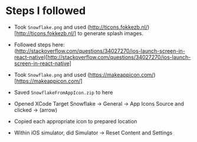 # Steps I followed

* Took `Snowflake.png` and used
  (http://ticons.fokkezb.nl/)[http://ticons.fokkezb.nl/] to generate
  splash images.

* Followed steps here:
  (http://stackoverflow.com/questions/34027270/ios-launch-screen-in-react-native)[http://stackoverflow.com/questions/34027270/ios-launch-screen-in-react-native]

* Took `Snowflake.png` and used
  (https://makeappicon.com/)[https://makeappicon.com/]

* Saved `SnowflakeFromAppIcon.zip` to here

* Opened XCode Target Snowflake -> General -> App Icons Source and
  clicked -> (arrow)

* Copied each appropriate icon to prepared location

* Within iOS simulator, did Simulator -> Reset Content and Settings
